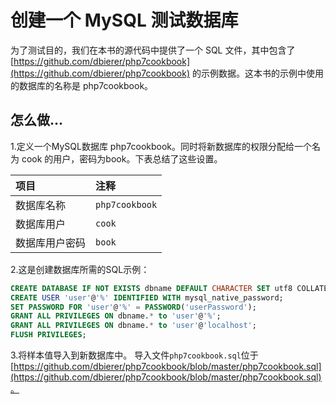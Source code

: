# 创建一个 MySQL 测试数据库

为了测试目的，我们在本书的源代码中提供了一个 SQL 文件，其中包含了 [https://github.com/dbierer/php7cookbook](https://github.com/dbierer/php7cookbook) 的示例数据。这本书的示例中使用的数据库的名称是 php7cookbook。

## 怎么做...

1.定义一个MySQL数据库 php7cookbook。同时将新数据库的权限分配给一个名为 cook 的用户，密码为book。下表总结了这些设置。

| 项目 | 注释 |
| :--- | :--- |
| 数据库名称 | `php7cookbook` |
| 数据库用户 | `cook` |
| 数据库用户密码 | `book` |

2.这是创建数据库所需的SQL示例：

```sql
CREATE DATABASE IF NOT EXISTS dbname DEFAULT CHARACTER SET utf8 COLLATE utf8_general_ci;
CREATE USER 'user'@'%' IDENTIFIED WITH mysql_native_password;
SET PASSWORD FOR 'user'@'%' = PASSWORD('userPassword');
GRANT ALL PRIVILEGES ON dbname.* to 'user'@'%';
GRANT ALL PRIVILEGES ON dbname.* to 'user'@'localhost';
FLUSH PRIVILEGES;
```

3.将样本值导入到新数据库中。 导入文件`php7cookbook.sql`位于[https://github.com/dbierer/php7cookbook/blob/master/php7cookbook.sql](https://github.com/dbierer/php7cookbook/blob/master/php7cookbook.sql)。

